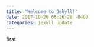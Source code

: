```yaml
---
title: "Welcome to Jekyll!"
date: 2017-10-20 08:26:28 -0400
categories: jekyll update
---
```


first
